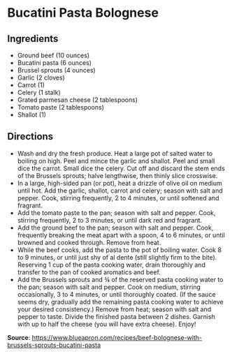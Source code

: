 # Bucatini Pasta Bolognese

## Ingredients
* Ground beef (10 ounces)
* Bucatini pasta (6 ounces)
* Brussel sprouts (4 ounces)
* Garlic (2 cloves)
* Carrot (1)
* Celery (1 stalk)
* Grated parmesan cheese (2 tablespoons)
* Tomato paste (2 tablespoons)
* Shallot (1)

## Directions
* Wash and dry the fresh produce. Heat a large pot of salted water to boiling on high. Peel and mince the garlic and shallot. Peel and small dice the carrot. Small dice the celery. Cut off and discard the stem ends of the Brussels sprouts; halve lengthwise, then thinly slice crosswise.
* In a large, high-sided pan (or pot), heat a drizzle of olive oil on medium until hot. Add the garlic, shallot, carrot and celery; season with salt and pepper. Cook, stirring frequently, 2 to 4 minutes, or until softened and fragrant.
* Add the tomato paste to the pan; season with salt and pepper. Cook, stirring frequently, 2 to 3 minutes, or until dark red and fragrant.
* Add the ground beef to the pan; season with salt and pepper. Cook, frequently breaking the meat apart with a spoon, 4 to 6 minutes, or until browned and cooked through. Remove from heat.
* While the beef cooks, add the pasta to the pot of boiling water. Cook 8 to 9 minutes, or until just shy of al dente (still slightly firm to the bite). Reserving 1 cup of the pasta cooking water, drain thoroughly and transfer to the pan of cooked aromatics and beef.
* Add the Brussels sprouts and ¾ of the reserved pasta cooking water to the pan; season with salt and pepper. Cook on medium, stirring occasionally, 3 to 4 minutes, or until thoroughly coated. (If the sauce seems dry, gradually add the remaining pasta cooking water to achieve your desired consistency.) Remove from heat; season with salt and pepper to taste. Divide the finished pasta between 2 dishes. Garnish with up to half the cheese (you will have extra cheese). Enjoy!





**Source**: https://www.blueapron.com/recipes/beef-bolognese-with-brussels-sprouts-bucatini-pasta